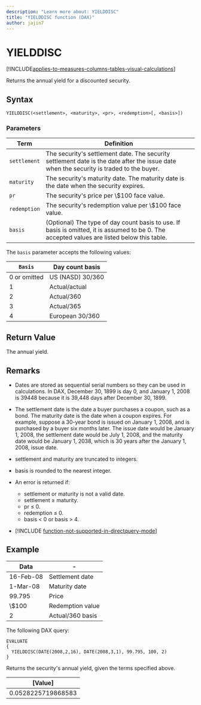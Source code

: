 ```yaml
---
description: "Learn more about: YIELDDISC"
title: "YIELDDISC function (DAX)"
author: jajin7
---
```


# YIELDDISC

[!INCLUDE[applies-to-measures-columns-tables-visual-calculations](includes/applies-to-measures-columns-tables-visual-calculations.md)]

Returns the annual yield for a discounted security.

## Syntax

```dax
YIELDDISC(<settlement>, <maturity>, <pr>, <redemption>[, <basis>])
```

### Parameters

|Term|Definition|  
|--------|--------------|  
|`settlement`|The security's settlement date. The security settlement date is the date after the issue date when the security is traded to the buyer.|
|`maturity`|The security's maturity date. The maturity date is the date when the security expires.|
|`pr`|The security's price per \\$100 face value.|
|`redemption`|The security's redemption value per \\$100 face value.|
|`basis`|(Optional) The type of day count basis to use. If basis is omitted, it is assumed to be 0. The accepted values are listed below this table.|

The `basis` parameter accepts the following values:

| `Basis`    | **Day count basis** |
| ------------ | ------------------- |
| 0 or omitted | US (NASD) 30/360    |
| 1            | Actual/actual       |
| 2            | Actual/360          |
| 3            | Actual/365          |
| 4            | European 30/360     |

## Return Value

The annual yield.

## Remarks

- Dates are stored as sequential serial numbers so they can be used in calculations. In DAX, December 30, 1899 is day 0, and January 1, 2008 is 39448 because it is 39,448 days after December 30, 1899.

- The settlement date is the date a buyer purchases a coupon, such as a bond. The maturity date is the date when a coupon expires. For example, suppose a 30-year bond is issued on January 1, 2008, and is purchased by a buyer six months later. The issue date would be January 1, 2008, the settlement date would be July 1, 2008, and the maturity date would be January 1, 2038, which is 30 years after the January 1, 2008, issue date.

- settlement and maturity are truncated to integers.

- basis is rounded to the nearest integer.

- An error is returned if:
  - settlement or maturity is not a valid date.
  - settlement ≥ maturity.
  - pr ≤ 0.
  - redemption ≤ 0.
  - basis < 0 or basis > 4.

- [!INCLUDE [function-not-supported-in-directquery-mode](includes/function-not-supported-in-directquery-mode.md)]

## Example

| **Data**  |        -          |
| --------- | ---------------- |
| 16-Feb-08 | Settlement date  |
| 1-Mar-08  | Maturity date    |
| 99.795    | Price            |
| \\$100      | Redemption value |
| 2         | Actual/360 basis |

The following DAX query:

```dax
EVALUATE
{
  YIELDDISC(DATE(2008,2,16), DATE(2008,3,1), 99.795, 100, 2)
}
```

Returns the security's annual yield, given the terms specified above.

| **[Value]**      |
| ------------------ |
| 0.0528225719868583 |
